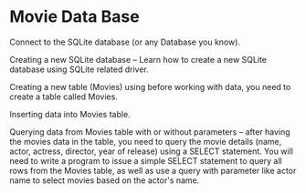 # Movie Data Base

Connect to the SQLite database (or any Database you know).

Creating a new SQLite database – Learn how to create a new SQLite database  using SQLite  related driver.

Creating a new table (Movies) using  before working with data, you need to create a table called Movies.

Inserting data into Movies table.

Querying data from Movies table with or without parameters – after having the movies data in the table, you need to query the movie details (name, actor, actress, director, year of release) using a SELECT statement. You will need to write a program to issue a simple SELECT statement to query all rows from the Movies table, as well as use a query with parameter like actor name to select movies based on the actor's name.
